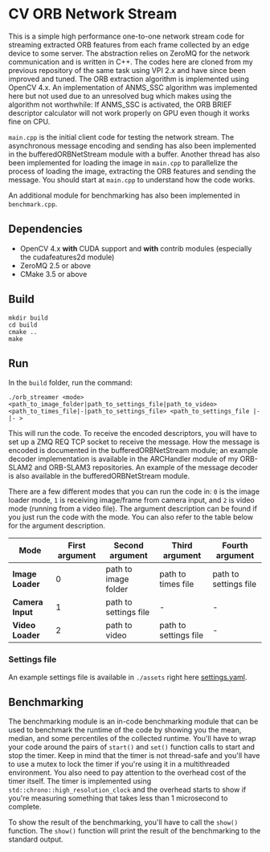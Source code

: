 # CV ORB Network Stream
This is a simple high performance one-to-one network stream code for streaming extracted ORB features from each frame collected by an edge device to some server. The abstraction relies on ZeroMQ for the network communication and is written in C++.
The codes here are cloned from my previous repository of the same task using VPI 2.x and have since been improved and tuned. The ORB extraction algorithm is implemented using OpenCV 4.x. An implementation of ANMS_SSC algorithm was implemented here but not used due to an unresolved bug which makes using the algorithm not worthwhile: If ANMS_SSC is activated, the ORB BRIEF descriptor calculator will not work properly on GPU even though it works fine on CPU.

`main.cpp` is the initial client code for testing the network stream. The asynchronous message encoding and sending has also been implemented in the bufferedORBNetStream module with a buffer.
Another thread has also been implemented for loading the image in `main.cpp` to parallelize the process of loading the image, extracting the ORB features and sending the message. You should start at `main.cpp` to understand how the code works.

An additional module for benchmarking has also been implemented in `benchmark.cpp`.

## Dependencies
- OpenCV 4.x **with** CUDA support and **with** contrib modules (especially the cudafeatures2d module)
- ZeroMQ 2.5 or above
- CMake 3.5 or above

## Build
```
mkdir build
cd build
cmake ..
make
```

## Run
In the `build` folder, run the command:
```
./orb_streamer <mode> <path_to_image_folder|path_to_settings_file|path_to_video> <path_to_times_file|-|path_to_settings_file> <path_to_settings_file |-|- >
```
This will run the code. To receive the encoded descriptors, you will have to set up a ZMQ REQ TCP socket to receive the message. How the message is encoded is documented in the bufferedORBNetStream module; an example decoder implementation is available in the ARCHandler module of my ORB-SLAM2 and ORB-SLAM3 repositories. An example of the message decoder is also available in the bufferedORBNetStream module.

There are a few different modes that you can run the code in:
`0` is the image loader mode, `1` is receiving image/frame from camera input, and `2` is video mode (running from a video file). The argument description can be found if you just run the code with the mode. You can also refer to the table below for the argument description.

| Mode | First argument | Second argument | Third argument | Fourth argument |
|------|----------------|-----------------|----------------|-----------------|
| **Image Loader** | 0              | path to image folder | path to times file | path to settings file |
| **Camera Input** | 1              | path to settings file | - | - |
| **Video Loader** | 2              | path to video | path to settings file | - |

### Settings file
An example settings file is available in `./assets` right here [settings.yaml](./assets/settings.yaml).

## Benchmarking
The benchmarking module is an in-code benchmarking module that can be used to benchmark the runtime of the code by showing you the mean, median, and some percentiles of the collected runtime. You'll have to wrap your code around the pairs of `start()` and `set()` function calls to start and stop the timer. Keep in mind that the timer is not thread-safe and you'll have to use a mutex to lock the timer if you're using it in a multithreaded environment. You also need to pay attention to the overhead cost of the timer itself. The timer is implemented using `std::chrono::high_resolution_clock` and the overhead starts to show if you're measuring something that takes less than 1 microsecond to complete.

To show the result of the benchmarking, you'll have to call the `show()` function. The `show()` function will print the result of the benchmarking to the standard output. 
